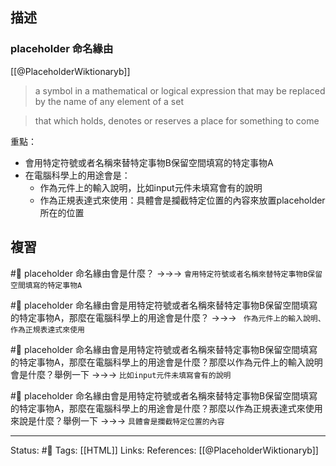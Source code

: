 ## 描述





### placeholder 命名緣由

[[@PlaceholderWiktionaryb]]
> a symbol in a mathematical or logical expression that may be replaced by the name of any element of a set

> that which holds, denotes or reserves a place for something to come 

重點：
- 會用特定符號或者名稱來替特定事物B保留空間填寫的特定事物A
- 在電腦科學上的用途會是：
	- 作為元件上的輸入說明，比如input元件未填寫會有的說明
	- 作為正規表達式來使用：具體會是攔截特定位置的內容來放置placeholder所在的位置

## 複習

#🧠 placeholder 命名緣由會是什麼？ ->->-> `會用特定符號或者名稱來替特定事物B保留空間填寫的特定事物A`
<!--SR:!2023-01-04,27,250-->

#🧠  placeholder 命名緣由會是用特定符號或者名稱來替特定事物B保留空間填寫的特定事物A，那麼在電腦科學上的用途會是什麼？ ->->-> ` 作為元件上的輸入說明、作為正規表達式來使用`
<!--SR:!2022-12-30,23,250-->

#🧠 placeholder 命名緣由會是用特定符號或者名稱來替特定事物B保留空間填寫的特定事物A，那麼在電腦科學上的用途會是什麼？那麼以作為元件上的輸入說明會是什麼？舉例一下 ->->-> `比如input元件未填寫會有的說明`
<!--SR:!2022-12-28,22,250-->

#🧠 placeholder 命名緣由會是用特定符號或者名稱來替特定事物B保留空間填寫的特定事物A，那麼在電腦科學上的用途會是什麼？那麼以作為正規表達式來使用來說是什麼？舉例一下 ->->-> `具體會是攔截特定位置的內容`
<!--SR:!2022-12-09,11,250-->

---
Status: #🌱 
Tags:
[[HTML]]
Links:
References:
[[@PlaceholderWiktionaryb]]